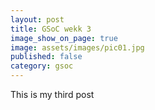 ```yaml
---
layout: post
title: GSoC wekk 3
image_show_on_page: true
image: assets/images/pic01.jpg
published: false
category: gsoc
---
```

This is my third post
